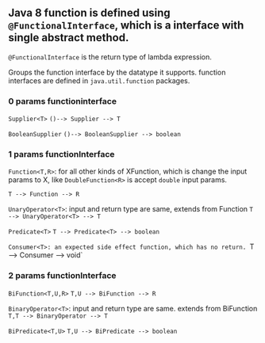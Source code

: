 ## Java 8 function is defined using `@FunctionalInterface`, which is a interface with single abstract method.   
`@FunctionalInterface` is the return type of lambda expression.  

Groups the function interface by the datatype it supports. function interfaces are defined in `java.util.function` packages.

### 0 params functioninterface

`Supplier<T>`
`()--> Supplier --> T`
  
`BooleanSupplier`
`()--> BooleanSupplier --> boolean`
  
### 1 params functionInterface

`Function<T,R>`: for all other kinds of XFunction, which is change the input params to X, like `DoubleFunction<R>` 
is accept `double` input params. 

`T --> Function --> R`

`UnaryOperator<T>`: input and return type are same, extends from Function
`T --> UnaryOperator<T> --> T`

`Predicate<T>`
`T --> Predicate<T> --> boolean`

`Consumer<T>: an expected side effect function, which has no return.
`T --> Consumer  --> void` 

  
### 2 params functionInterface

`BiFunction<T,U,R>`
`T,U --> BiFunction --> R`

`BinaryOperator<T>`: input and return type are same. extends from BiFunction
`T,T --> BinaryOperator --> T`

`BiPredicate<T,U>`
`T,U --> BiPredicate --> boolean`

